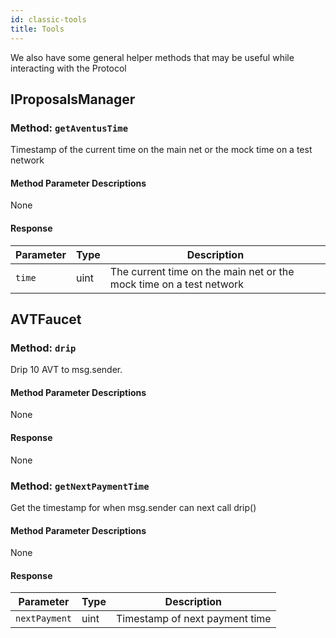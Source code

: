 ```yaml
---
id: classic-tools
title: Tools
---
```


We also have some general helper methods that may be useful while interacting with the Protocol

## IProposalsManager

### Method: `getAventusTime`

Timestamp of the current time on the main net or the mock time on a test network

#### Method Parameter Descriptions

None

#### Response

| Parameter | Type | Description |
| --------- | ---- | ------------------------------------------------- |
|`time`     | uint | The current time on the main net or the mock time on a test network |

## AVTFaucet

### Method: `drip`

Drip 10 AVT to msg.sender.

#### Method Parameter Descriptions

None

#### Response

None

### Method: `getNextPaymentTime`

Get the timestamp for when msg.sender can next call drip() 

#### Method Parameter Descriptions

None

#### Response

| Parameter    | Type | Description |
| ------------ | ---- | ------------------------------ |
|`nextPayment` | uint | Timestamp of next payment time |
